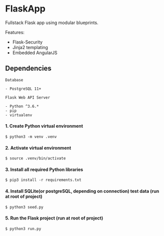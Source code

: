 # FlaskApp
Fullstack Flask app using modular blueprints.

Features:

- Flask-Security
- Jinja2 templating
- Embedded AngularJS

## Dependencies

    Database

    - PostgreSQL 11+

    Flask Web API Server

	- Python ^3.6.*
	- pip
	- virtualenv

#### 1. Create Python virtual environment

	$ python3 -m venv .venv

#### 2. Activate virtual environment

	$ source .venv/bin/activate

#### 3. Install all required Python libraries

	$ pip3 install -r requirements.txt

#### 4. Install SQLite(or postgreSQL, depending on connection) test data (run at root of project)

    $ python3 seed.py

#### 5. Run the Flask project (run at root of project)

    $ python3 run.py
